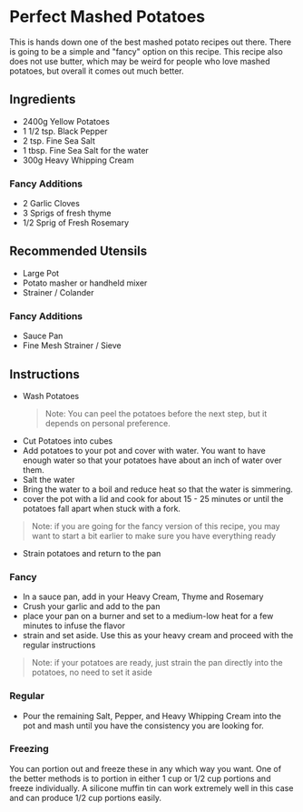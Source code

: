 # Perfect Mashed Potatoes
[Version 1.1]: #
[Author: Jonathan Petz | JPEGtheDev]: #

This is hands down one of the best mashed potato recipes out there. There is going to be a simple and "fancy" option on this recipe. This recipe also does not use butter, which may be weird for people who love mashed potatoes, but overall it comes out much better.


## Ingredients
* 2400g Yellow Potatoes
* 1 1/2 tsp. Black Pepper
* 2 tsp. Fine Sea Salt 
* 1 tbsp. Fine Sea Salt for the water
* 300g Heavy Whipping Cream
### Fancy Additions
* 2 Garlic Cloves
* 3 Sprigs of fresh thyme
* 1/2 Sprig of Fresh Rosemary

## Recommended Utensils
* Large Pot
* Potato masher or handheld mixer
* Strainer / Colander

### Fancy Additions
* Sauce Pan
* Fine Mesh Strainer / Sieve


## Instructions

* Wash Potatoes
  > Note: You can peel the potatoes before the next step, but it depends on personal preference.
* Cut Potatoes into cubes
* Add potatoes to your pot and cover with water. You want to have enough water so that your potatoes have about an inch of water over them.
* Salt the water
* Bring the water to a boil and reduce heat so that the water is simmering.
* cover the pot with a lid and cook for about 15 - 25 minutes or until the potatoes fall apart when stuck with a fork.
> Note: if you are going for the fancy version of this recipe, you may want to start a bit earlier to make sure you have everything ready
* Strain potatoes and return to the pan

### Fancy
* In a sauce pan, add in your Heavy Cream, Thyme and Rosemary
* Crush your garlic and add to the pan
* place your pan on a burner and set to a medium-low heat for a few minutes to infuse the flavor
* strain and set aside. Use this as your heavy cream and proceed with the regular instructions
> Note: if your potatoes are ready, just strain the pan directly into the potatoes, no need to set it aside

### Regular
* Pour the remaining Salt, Pepper, and Heavy Whipping Cream into the pot and mash until you have the consistency you are looking for.


### Freezing

You can portion out and freeze these in any which way you want. One of the better methods is to portion in either 1 cup or 1/2 cup portions and freeze individually. A silicone muffin tin can work extremely well in this case and can produce 1/2 cup portions easily.

